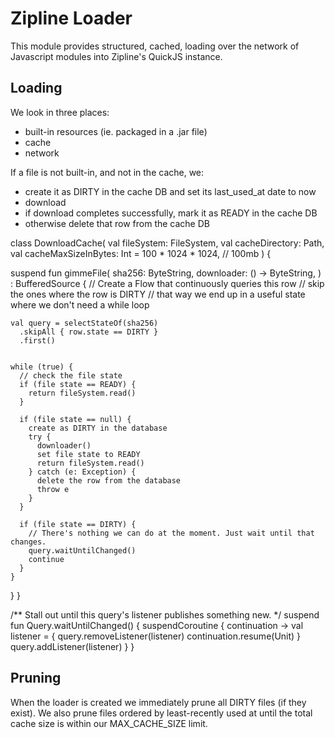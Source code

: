 Zipline Loader
================

This module provides structured, cached, loading over the network of Javascript modules into Zipline's QuickJS instance.


Loading
-------

We look in three places:
 - built-in resources (ie. packaged in a .jar file)
 - cache
 - network

If a file is not built-in, and not in the cache, we:
 - create it as DIRTY in the cache DB and set its last_used_at date to now
 - download
 - if download completes successfully, mark it as READY in the cache DB
 - otherwise delete that row from the cache DB


class DownloadCache(
  val fileSystem: FileSystem,
  val cacheDirectory: Path,
  val cacheMaxSizeInBytes: Int = 100 * 1024 * 1024, // 100mb
) {

  suspend fun gimmeFile(
    sha256: ByteString,
    downloader: () -> ByteString,
  ) : BufferedSource {
    // Create a Flow that continuously queries this row
    // skip the ones where the row is DIRTY
    // that way we end up in a useful state where we don't need a while loop


    val query = selectStateOf(sha256)
      .skipAll { row.state == DIRTY }
      .first()


    while (true) {
      // check the file state
      if (file state == READY) {
        return fileSystem.read()
      }

      if (file state == null) {
        create as DIRTY in the database
        try {
          downloader()
          set file state to READY
          return fileSystem.read()
        } catch (e: Exception) {
          delete the row from the database
          throw e
        }
      }

      if (file state == DIRTY) {
        // There's nothing we can do at the moment. Just wait until that changes.
        query.waitUntilChanged()
        continue
      }
    }
  }
}

/** Stall out until this query's listener publishes something new. */
suspend fun Query.waitUntilChanged() {
  suspendCoroutine { continuation ->
    val listener = {
      query.removeListener(listener)
      continuation.resume(Unit)
    }
    query.addListener(listener)
  }
}


Pruning
-------

When the loader is created we immediately prune all DIRTY files (if they exist).
We also prune files ordered by least-recently used at until the total cache size is within
our MAX_CACHE_SIZE limit.




